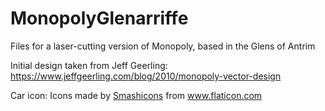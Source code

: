 # MonopolyGlenarriffe
Files for a laser-cutting version of Monopoly, based in the Glens of Antrim

Initial design taken from Jeff Geerling: https://www.jeffgeerling.com/blog/2010/monopoly-vector-design

Car icon: Icons made by <a href="https://www.flaticon.com/authors/smashicons" title="Smashicons">Smashicons</a> from <a href="https://www.flaticon.com/" title="Flaticon"> www.flaticon.com</a>
